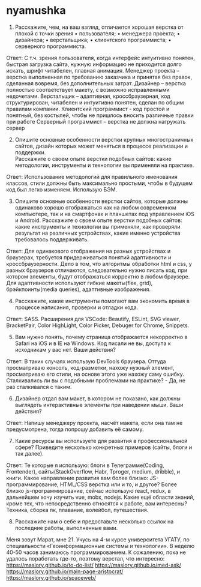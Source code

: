 # nyamushka
1.	Расскажите, чем, на ваш взгляд, отличается хорошая верстка от плохой с точки зрения 
• пользователя;
 • менеджера проекта;
 • дизайнера;
 • верстальщика;
 • клиентского программиста; 
• серверного программиста.

Ответ: С  т.ч. зрения пользователя, когда интерфейс интуитивно понятен, быстрая загрузка сайта, нужную информацию не приходится долго искать, шрифт читабелен, плавная анимация.
Менеджер проекта – верстка выполненная по требованию заказчика и принятая без правок, сделанная вовремя, без дополнительных затрат.
Дизайнер – верстка полностью соответствует макету, с возможно исправленными недочетами.
Верстальщик – адаптивная, кроссбраузерная, код структурирован, читабелен и интуитивно понятен, сделан по общим правилам компании.
Клиентский программист - код простой и понятный, без костылей, чтобы не пришлось вносить различные правки при работе
Серверный программист –  верстка не должна нагружать сервер

2.	Опишите основные особенности верстки крупных многостраничных сайтов, дизайн которых может меняться в процессе реализации и поддержки.  
Расскажите о своем опыте верстки подобных сайтов: какие методологии, инструменты и технологии вы применяли на практике.

Ответ: Использование методологий для правильного именования классов, стили должны быть максимально простыми, чтобы в будущем код был легко изменяем.
Использую БЭМ.

3.	Опишите основные особенности верстки сайтов, которые должны одинаково хорошо отображаться как на любом современном компьютере, так и на смартфонах и планшетах под управлением iOS и Android. Расскажите о своем опыте верстки подобных сайтов: какие инструменты и технологии вы применяли, как проверяли результат на различных устройствах, какие именно устройства требовалось поддерживать.

Ответ: Для одинакового отображения на разных устройствах и браузерах, требуется придерживаться понятий адаптивности и кроссбраузерности. Дело в том, что алгоритмы обработки html и css, у разных браузеров отличаются, следовательно нужно писать код, при котором элементы, будут отображаться корректно в любом браузере. Для адаптивности используют гибкие макеты(flex, grid), брэйкпоинты(media queries), адаптивные изображения.

4.	Расскажите, какие инструменты помогают вам экономить время в процессе написания, проверки и отладки кода. 

Ответ: SASS. Расширения для VSCode: Beautify,  ESLint, SVG viewer, BracketPair, Color HighLight, Color Picker, Debuger for Chrome, Snippets.

5.	Вам нужно понять, почему страница отображается некорректно в Safari на iOS и в IE на Windows. Код писали не вы, доступа к исходникам у вас нет. Ваши действия? 

Ответ: В таких случаях использую DevTools браузера. Оттуда просматриваю консоль, код-разметки, нахожу нужный элемент, просматриваю его стили, на основе этого уже нахожу саму ошибку. 
Сталкивались ли вы с подобными проблемами на практике?  - Да, не раз сталкивался с таким.

6.	Дизайнер отдал вам макет, в котором не показано, как должны выглядеть интерактивные элементы при наведении мыши. Ваши действия?

Ответ: Напишу менеджеру проекта, насчёт макета, если она там не предусмотрена, тогда попрошу добавить её самому.

7.	Какие ресурсы вы используете для развития в профессиональной сфере? Приведите несколько конкретных примеров (сайты, блоги и так далее). 

Ответ: Те которые я использую: блоги в Телеграмме(Coding, Frontender), сайты(StackOverflow, Habr, Tproger, medium, dribble), и книги.
Какое направление развития вам более близко: JS-программирование, HTML/CSS верстка или и то, и другое? 
Более близко js-программирование, сейчас использую react, redux, в дальнейшем хочу изучить vue, mobx, nodejs. 
Какие ещё области знаний, кроме тех, что непосредственно относятся к работе, вам интересны?
Техника, сборка пк, плавание, волейбол, путешествия.

8.	Расскажите нам о себе и предоставьте несколько ссылок на последние работы, выполненные вами.

Меня зовут Марат, мне 21. Учусь на 4-м курсе университета УГАТУ, по специальности «Геоинформационные системы и технологии». В неделю 40-50 часов занимаюсь программированием. К сожалению, пока не удалось поработать где-то, поэтому верстал, что интересно:
https://maslory.github.io/to-do-list/
https://maslory.github.io/med-ask/
https://maslory.github.io/main-page-aristocrat/
https://maslory.github.io/spaceweb/
